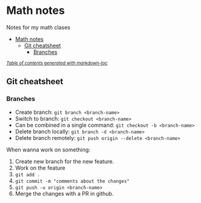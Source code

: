 # Math notes
Notes for my math clases

- [Math notes](#math-notes)
  * [Git cheatsheet](#git-cheatsheet)
    + [Branches](#branches)

<small><i><a href='http://ecotrust-canada.github.io/markdown-toc/'>Table of contents generated with markdown-toc</a></i></small>

## Git cheatsheet

### Branches

* Create branch: `git branch <branch-name>`
* Switch to branch: `git checkout <branch-name>`
* Can be combined in a single command: `git checkout -b <branch-name>`
* Delete branch locally: `git branch -d <branch-name>`
* Delete branch remotely: `git push origin --delete <branch-name>`

When wanna work on something:

1. Create new branch for the new feature.
2. Work on the feature
3. `git add .`
4. `git commit -m "comments about the changes"`
3. `git push -u origin <branch-name>`
5. Merge the changes with a PR in github.
